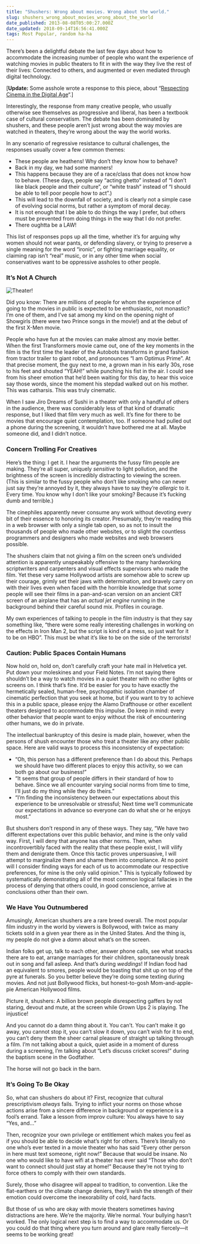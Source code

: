 ```yaml
---
title: "Shushers: Wrong about movies. Wrong about the world."
slug: shushers_wrong_about_movies_wrong_about_the_world
date_published: 2013-08-08T05:00:27.000Z
date_updated: 2018-09-14T16:56:41.000Z
tags: Most Popular, random ha-ha
---
```


There’s been a delightful debate the last few days about how to accommodate the increasing number of people who want the experience of watching movies in public theaters to fit in with the way they live the rest of their lives: Connected to others, and augmented or even mediated through digital technology.

[**Update:** Some asshole wrote a response to this piece, about “[Respecting Cinema in the Digital Age](http://dashes.com/anil/2013/08/respecting-cinema-in-the-digital-age.html)“.]

Interestingly, the response from many creative people, who usually otherwise see themselves as progressive and liberal, has been a textbook case of cultural conservatism. The debate has been dominated by shushers, and these people aren’t just wrong about the way movies are watched in theaters, they’re wrong about the way the world works.

In any scenario of regressive resistance to cultural challenges, the responses usually cover a few common themes:

- These people are heathens! Why don’t they know how to behave?
- Back in my day, we had some manners!
- This happens because they are of a race/class that does not know how to behave. (These days, people say “acting ghetto” instead of “I don’t like black people and their culture”, or “white trash” instead of “I should be able to tell poor people how to act”.)
- This will lead to the downfall of society, and is clearly not a simple case of evolving social norms, but rather a symptom of moral decay.
- It is not enough that I be able to do things the way I prefer, but others must be prevented from doing things in the way that I do not prefer.
- There oughtta be a LAW!

This list of responses pops up all the time, whether it’s for arguing why women should not wear pants, or defending slavery, or trying to preserve a single meaning for the word “ironic”, or fighting marriage equality, or claiming rap isn’t “real” music, or in any other time when social conservatives want to be oppressive assholes to other people.

### It’s Not A Church

![Theater!](__GHOST_URL__/content/images/2018/09/shushing-theater.jpg)

Did you know: There are millions of people for whom the experience of going to the movies in public is expected to be enthusiastic, not monastic? I’m one of them, and I’ve sat among my kind on the opening night of Showgirls (there were two Prince songs in the movie!) and at the debut of the first X-Men movie.

People who have fun at the movies can make almost any movie better. When the first Transformers movie came out, one of the key moments in the film is the first time the leader of the Autobots transforms in grand fashion from tractor trailer to giant robot, and pronounces “I am Optimus Prime”. At that precise moment, the guy next to me, a grown man in his early 30s, rose to his feet and shouted “YEAH!” while punching his fist in the air. I could see from his sheer emotion that he’d been waiting for this day, to hear this voice say those words, since the moment his stepdad walked out on his mother. This was catharsis. This was truly cinematic.

When I saw Jiro Dreams of Sushi in a theater with only a handful of others in the audience, there was considerably less of that kind of dramatic response, but I liked that film very much as well. It’s fine for there to be movies that encourage quiet contemplation, too. If someone had pulled out a phone during the screening, it wouldn’t have bothered me at all. Maybe someone did, and I didn’t notice.

### Concern Trolling For Creatives

Here’s the thing: I get it. I hear the arguments the fussy film people are making. They’re all super, uniquely *sensitive* to light pollution, and the brightness of the screen is incredibly distracting to viewing the screen. (This is similar to the fussy people who don’t like smoking who can never just say they’re annoyed by it, they always have to say they’re *allergic* to it. Every time. You know why I don’t like your smoking? Because it’s fucking dumb and terrible.)

The cinephiles apparently never consume any work without devoting every bit of their essence to honoring its creator. Presumably, they’re reading this in a web browser with only a single tab open, so as not to insult the thousands of people who made other websites, or to slight the countless programmers and designers who made websites and web browsers possible.

The shushers claim that not giving a film on the screen one’s undivided attention is apparently unspeakably offensive to the many hardworking scriptwriters and carpenters and visual effects supervisors who made the film. Yet these very same Hollywood artists are somehow able to screw up their courage, grimly set their jaws with determination, and bravely carry on with their lives even when faced with the horrible knowledge that some people will see their films in a pan-and-scan version on an ancient CRT screen of an airplane that has an *actual jet engine* running in the background behind their careful sound mix. Profiles in courage.

My own experiences of talking to people in the film industry is that they say something like, “there were some really interesting challenges in working on the effects in Iron Man 2, but the script is kind of a mess, so just wait for it to be on HBO”. This must be what it’s like to be on the side of the terrorists!

### Caution: Public Spaces Contain Humans

Now hold on, hold on, don’t carefully craft your hate mail in Helvetica yet. Put down your moleskines and your Field Notes. I’m not saying there shouldn’t be a way to watch movies in a quiet theater with no other lights or screens on. I think that’s fine. It’d be easier for you to have exactly the hermetically sealed, human-free, psychopathic isolation chamber of cinematic perfection that you seek at home, but if you want to try to achieve this in a public space, please enjoy the Alamo Drafthouse or other excellent theaters designed to accommodate this impulse. Do keep in mind: every other behavior that people want to enjoy without the risk of encountering other humans, we do in private.

The intellectual bankruptcy of this desire is made plain, however, when the persons of shush encounter those who treat a theater like any other public space. Here are valid ways to process this inconsistency of expectation:

- “Oh, this person has a different preference than I do about this. Perhaps we should have two different places to enjoy this activity, so we can both go about our business!”
- “It seems that group of people differs in their standard of how to behave. Since we all encounter varying social norms from time to time, I’ll just do my thing while they do theirs.”
- “I’m finding the inconsistency between our expectations about this experience to be unresolvable or stressful; Next time we’ll communicate our expectations in advance so everyone can do what she or he enjoys most.”

But shushers don’t respond in any of these ways. They say, “We have two different expectations over this public behavior, and mine is the only valid way. First, I will deny that anyone has other norms. Then, when incontrovertibly faced with the reality that these people exist, I will vilify them and denigrate them. Once this tactic proves unpersuasive, I will attempt to marginalize them and shame them into compliance. At no point will I consider finding ways for each of us to accommodate our respective preferences, for mine is the only valid opinion.” This is typically followed by systematically demonstrating all of the most common logical fallacies in the process of denying that others could, in good conscience, arrive at conclusions other than their own.

### We Have You Outnumbered

Amusingly, American shushers are a rare breed overall. The most popular film industry in the world by viewers is Bollywood, with twice as many tickets sold in a given year there as in the United States. And the thing is, my people do not give a *damn* about what’s on the screen.

Indian folks get up, talk to each other, answer phone calls, see what snacks there are to eat, arrange marriages for their children, spontaneously break out in song and fall asleep. And that’s during *weddings*! If Indian food had an equivalent to smores, people would be toasting that shit up on top of the pyre at funerals. So you better believe they’re doing some texting during movies. And not just Bollywood flicks, but honest-to-gosh Mom-and-apple-pie American Hollywood films.

Picture it, shushers: A billion brown people disrespecting gaffers by not staring, devout and mute, at the screen while Grown Ups 2 is playing. The injustice!

And you cannot do a damn thing about it. You can’t. You can’t make it go away, you cannot stop it, you can’t slow it down, you can’t wish for it to end, you can’t deny them the sheer carnal pleasure of straight up talking through a film. I’m not talking about a quick, quiet aside in a moment of duress during a screening, I’m talking about “Let’s discuss cricket scores!” during the baptism scene in the Godfather.

The horse will not go back in the barn.

### It’s Going To Be Okay

So, what can shushers do about it? First, recognize that cultural prescriptivism *always* fails. Trying to inflict your norms on those whose actions arise from a sincere difference in background or experience is a fool’s errand. Take a lesson from improv culture: You always have to say “Yes, and…”

Then, recognize your own privilege or entitlement which makes you feel as if you should be able to decide what’s right for others. There’s literally no one who’s ever texted in a movie theater who has said “Every other person in here must text someone, right now!” Because that would be insane. No one who would like to have wifi at a theater has ever said “Those who don’t want to connect should just stay at home!” Because they’re not trying to force others to comply with their own standards.

Surely, those who disagree will appeal to tradition, to convention. Like the flat-earthers or the climate change deniers, they’ll wish the strength of their emotion could overcome the inexorability of cold, hard facts.

But those of us who are okay with movie theaters sometimes having distractions are here. We’re the majority. We’re normal. Your bullying hasn’t worked. The only logical next step is to find a way to accommodate us. Or you could do that thing where you turn around and glare really fiercely—it seems to be working great!
